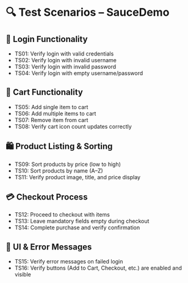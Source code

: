 # 🔍 Test Scenarios – SauceDemo

## 🔐 Login Functionality
- TS01: Verify login with valid credentials
- TS02: Verify login with invalid username
- TS03: Verify login with invalid password
- TS04: Verify login with empty username/password

## 🛒 Cart Functionality
- TS05: Add single item to cart
- TS06: Add multiple items to cart
- TS07: Remove item from cart
- TS08: Verify cart icon count updates correctly

## 🛍 Product Listing & Sorting
- TS09: Sort products by price (low to high)
- TS10: Sort products by name (A–Z)
- TS11: Verify product image, title, and price display

## 💳 Checkout Process
- TS12: Proceed to checkout with items
- TS13: Leave mandatory fields empty during checkout
- TS14: Complete purchase and verify confirmation

## 🎯 UI & Error Messages
- TS15: Verify error messages on failed login
- TS16: Verify buttons (Add to Cart, Checkout, etc.) are enabled and visible

